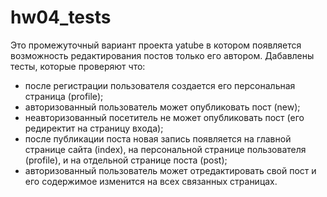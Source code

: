 # hw04_tests
Это промежуточный вариант проекта yatube в котором появляется возможность редактирования постов только его автором.
Дабавлены тесты, которые проверяют что:
- после регистрации пользователя создается его персональная страница (profile);
- авторизованный пользователь может опубликовать пост (new);
- неавторизованный посетитель не может опубликовать пост (его редиректит на страницу входа);
- после публикации поста новая запись появляется на главной странице сайта (index), на персональной странице пользователя (profile), и на отдельной странице поста (post);
- авторизованный пользователь может отредактировать свой пост и его содержимое изменится на всех связанных страницах.
